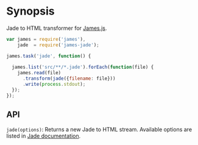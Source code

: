 # Synopsis

Jade to HTML transformer for [James.js](https://github.com/leonidas/james.js).

```javascript
var james = require('james'),
    jade  = require('james-jade');

james.task('jade', function() {
    
  james.list('src/**/*.jade').forEach(function(file) {
    james.read(file)
      .transform(jade({filename: file}))
      .write(process.stdout);
  });
});

```

## API

`jade(options)`: Returns a new Jade to HTML stream. Available options are listed in
[Jade documentation](https://github.com/visionmedia/jade#options).
